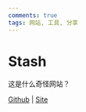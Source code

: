 ```yaml
---
comments: true
tags: 网站, 工具, 分享
---
```

# Stash

这是什么奇怪网站？

[Github](https://github.com/stashapp/stash) | [Site](https://stashapp.cc/)
